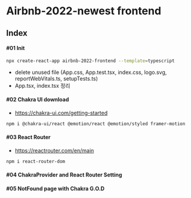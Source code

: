 # Airbnb-2022-newest frontend

## Index

#### #01 Init

```bash
npx create-react-app airbnb-2022-frontend --template=typescript

```

- delete unused file (App.css, App.test.tsx, index.css, logo.svg, reportWebVitals.ts, setupTests.ts)
- App.tsx, index.tsx 정리

#### #02 Chakra UI download

- https://chakra-ui.com/getting-started

```bash
npm i @chakra-ui/react @emotion/react @emotion/styled framer-motion
```

#### #03 React Router

- https://reactrouter.com/en/main

```bash
npm i react-router-dom
```

#### #04 ChakraProvider and React Router Setting

#### #05 NotFound page with Chakra G.O.D
